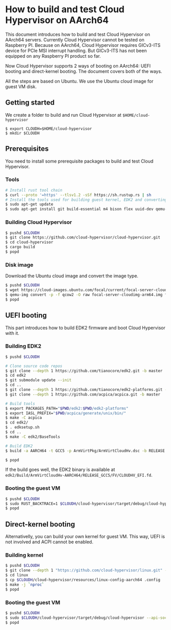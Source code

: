 # How to build and test Cloud Hypervisor on AArch64

This document introduces how to build and test Cloud Hypervisor on AArch64 servers. Currently Cloud Hypervisor cannot be tested on Raspberry PI. Because on AArch64, Cloud Hypervisor requires GICv3-ITS device for PCIe MSI interrupt handling. But GICv3-ITS has not been equipped on any Raspberry PI product so far.

Now Cloud Hypervisor supports 2 ways of booting on AArch64: UEFI booting and direct-kernel booting. The document covers both of the ways.

All the steps are based on Ubuntu. We use the Ubuntu cloud image for guest VM disk.

## Getting started

We create a folder to build and run Cloud Hypervisor at `$HOME/cloud-hypervisor`

```shell
$ export CLOUDH=$HOME/cloud-hypervisor
$ mkdir $CLOUDH
```

## Prerequisites

You need to install some prerequisite packages to build and test Cloud Hypervisor.

### Tools

```bash
# Install rust tool chain
$ curl --proto '=https' --tlsv1.2 -sSf https://sh.rustup.rs | sh
# Install the tools used for building guest kernel, EDK2 and converting guest disk
$ sudo apt-get update
$ sudo apt-get install git build-essential m4 bison flex uuid-dev qemu-utils
```

### Building Cloud Hypervisor

```bash
$ pushd $CLOUDH
$ git clone https://github.com/cloud-hypervisor/cloud-hypervisor.git
$ cd cloud-hypervisor
$ cargo build
$ popd
```

### Disk image

Download the Ubuntu cloud image and convert the image type.

```bash
$ pushd $CLOUDH
$ wget https://cloud-images.ubuntu.com/focal/current/focal-server-cloudimg-arm64.img
$ qemu-img convert -p -f qcow2 -O raw focal-server-cloudimg-arm64.img focal-server-cloudimg-arm64.raw
$ popd
```

## UEFI booting

This part introduces how to build EDK2 firmware and boot Cloud Hypervisor with it.

### Building EDK2

```bash
$ pushd $CLOUDH

# Clone source code repos
$ git clone --depth 1 https://github.com/tianocore/edk2.git -b master
$ cd edk2
$ git submodule update --init
$ cd ..
$ git clone --depth 1 https://github.com/tianocore/edk2-platforms.git -b master
$ git clone --depth 1 https://github.com/acpica/acpica.git -b master

# Build tools
$ export PACKAGES_PATH="$PWD/edk2:$PWD/edk2-platforms"
$ export IASL_PREFIX="$PWD/acpica/generate/unix/bin/"
$ make -C acpica
$ cd edk2/
$ . edksetup.sh
$ cd ..
$ make -C edk2/BaseTools

# Build EDK2
$ build -a AARCH64 -t GCC5 -p ArmVirtPkg/ArmVirtCloudHv.dsc -b RELEASE

$ popd
```

If the build goes well, the EDK2 binary is available at `edk2/Build/ArmVirtCloudHv-AARCH64/RELEASE_GCC5/FV/CLOUDHV_EFI.fd`.

### Booting the guest VM

```bash
$ pushd $CLOUDH
$ sudo RUST_BACKTRACE=1 $CLOUDH/cloud-hypervisor/target/debug/cloud-hypervisor --api-socket /tmp/cloud-hypervisor.sock --kernel $CLOUDH/edk2/edk2/Build/ArmVirtCloudHv-AARCH64/RELEASE_GCC5/FV/CLOUDHV_EFI.fd --disk path=$CLOUDH/focal-server-cloudimg-arm64.raw --cpus boot=4 --memory size=4096M --serial tty --console off --log-file log.log -vvv --net tap=,mac=12:34:56:78:90:01,ip=192.168.1.1,mask=255.255.255.0
$ popd
```

## Direct-kernel booting

Alternativelly, you can build your own kernel for guest VM. This way, UEFI is not involved and ACPI cannot be enabled.

### Building kernel

```bash
$ pushd $CLOUDH
$ git clone --depth 1 "https://github.com/cloud-hypervisor/linux.git" -b ch-5.12
$ cd linux
$ cp $CLOUDH/cloud-hypervisor/resources/linux-config-aarch64 .config
$ make -j `nproc`
$ popd
```

### Booting the guest VM

```bash
$ pushd $CLOUDH
$ sudo $CLOUDH/cloud-hypervisor/target/debug/cloud-hypervisor --api-socket /tmp/cloud-hypervisor.sock --kernel $CLOUDH/linux/arch/arm64/boot/Image --disk path=focal-server-cloudimg-arm64.raw --cmdline "keep_bootcon console=ttyAMA0 reboot=k panic=1 root=/dev/vda1 rw" --cpus boot=4 --memory size=4096M --serial tty --console off --log-file log.log -vvv --net "tap=,mac=,ip=,mask="
$ popd
```
